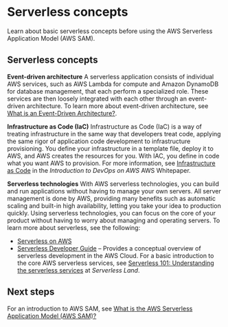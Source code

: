 # Serverless concepts<a name="what-is-concepts"></a>

Learn about basic serverless concepts before using the AWS Serverless Application Model \(AWS SAM\)\.

## Serverless concepts<a name="what-is-concepts-terms"></a>

**Event\-driven architecture**  <a name="what-is-concepts-terms-eda"></a>
A serverless application consists of individual AWS services, such as AWS Lambda for compute and Amazon DynamoDB for database management, that each perform a specialized role\. These services are then loosely integrated with each other through an event\-driven architecture\. To learn more about event\-driven architecture, see [What is an Event\-Driven Architecture?](https://aws.amazon.com/event-driven-architecture/)\. 

**Infrastructure as Code \(IaC\)**  <a name="what-is-concepts-terms-iac"></a>
Infrastructure as Code \(IaC\) is a way of treating infrastructure in the same way that developers treat code, applying the same rigor of application code development to infrastructure provisioning\. You define your infrastructure in a template file, deploy it to AWS, and AWS creates the resources for you\. With IAC, you define in code what you want AWS to provision\. For more information, see [Infrastructure as Code](https://docs.aws.amazon.com/whitepapers/latest/introduction-devops-aws/infrastructure-as-code.html) in the *Introduction to DevOps on AWS* AWS Whitepaper\.

**Serverless technologies**  <a name="what-is-concepts-terms-serverless"></a>
With AWS serverless technologies, you can build and run applications without having to manage your own servers\. All server management is done by AWS, providing many benefits such as automatic scaling and built\-in high availability, letting you take your idea to production quickly\. Using serverless technologies, you can focus on the core of your product without having to worry about managing and operating servers\. To learn more about serverless, see the following:  
+ [Serverless on AWS](https://aws.amazon.com/serverless/)
+ [ Serverless Developer Guide](https://docs.aws.amazon.com/serverless/latest/devguide/serverless-preface.html) – Provides a conceptual overview of serverless development in the AWS Cloud\.
For a basic introduction to the core AWS serverless services, see [Serverless 101: Understanding the serverless services](https://serverlessland.com/learn/serverless-101) at *Serverless Land*\.

## Next steps<a name="what-is-concepts-next"></a>

For an introduction to AWS SAM, see [What is the AWS Serverless Application Model \(AWS SAM\)?](what-is-sam.md)